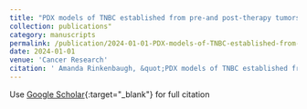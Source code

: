 ```yaml
---
title: "PDX models of TNBC established from pre-and post-therapy tumors identify vulnerabilities of resistant disease"
collection: publications"
category: manuscripts
permalink: /publication/2024-01-01-PDX-models-of-TNBC-established-from-pre-and-post-therapy-tumors-identify-vulnerabilities-of-resistant-disease
date: 2024-01-01
venue: 'Cancer Research'
citation: ' Amanda Rinkenbaugh, &quot;PDX models of TNBC established from pre-and post-therapy tumors identify vulnerabilities of resistant disease.&quot; Cancer Research, 2024.'
---
```

Use [Google Scholar](https://scholar.google.com/scholar?q=PDX+models+of+TNBC+established+from+pre+and+post+therapy+tumors+identify+vulnerabilities+of+resistant+disease){:target="_blank"} for full citation